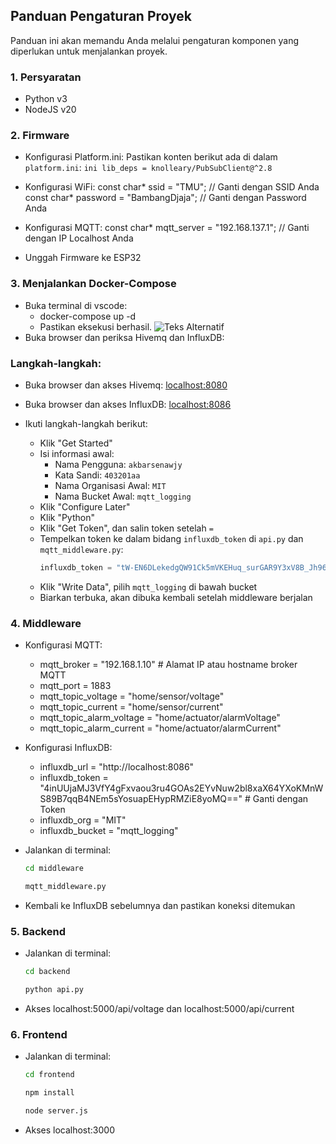 ## Panduan Pengaturan Proyek

Panduan ini akan memandu Anda melalui pengaturan komponen yang diperlukan untuk menjalankan proyek.

### 1. Persyaratan
- Python v3
- NodeJS v20

### 2. Firmware
- Konfigurasi Platform.ini:
Pastikan konten berikut ada di dalam `platform.ini`:
```ini lib_deps = knolleary/PubSubClient@^2.8```

- Konfigurasi WiFi:
    const char* ssid = "TMU"; // Ganti dengan SSID Anda
    const char* password = "BambangDjaja"; // Ganti dengan Password Anda
- Konfigurasi MQTT:
    const char* mqtt_server = "192.168.137.1"; // Ganti dengan IP Localhost Anda
- Unggah Firmware ke ESP32


### 3. Menjalankan Docker-Compose
- Buka terminal di vscode:
    - docker-compose up -d
    - Pastikan eksekusi berhasil.
![Teks Alternatif](https://github.com/akbarsenawjy26/MIT-FirmwareEngineer/blob/main/img/back1.png)
- Buka browser dan periksa Hivemq dan InfluxDB:

### Langkah-langkah:

- Buka browser dan akses Hivemq: [localhost:8080](http://localhost:8080)
- Buka browser dan akses InfluxDB: [localhost:8086](http://localhost:8086)
- Ikuti langkah-langkah berikut:

    - Klik "Get Started"
    - Isi informasi awal:
        - Nama Pengguna: `akbarsenawjy`
        - Kata Sandi: `403201aa`
        - Nama Organisasi Awal: `MIT`
        - Nama Bucket Awal: `mqtt_logging`
    - Klik "Configure Later"
    - Klik "Python"
    - Klik "Get Token", dan salin token setelah `=`
    - Tempelkan token ke dalam bidang `influxdb_token` di `api.py` dan `mqtt_middleware.py`:
      ```python
      influxdb_token = "tW-EN6DLekedgQW91Ck5mVKEHuq_surGAR9Y3xV8B_Jh965dsZbPP7Br5kzy30NlId2lyimA8KOFt8MYvqW_1w==" # Ganti dengan Token
      ```
    - Klik "Write Data", pilih `mqtt_logging` di bawah bucket
    - Biarkan terbuka, akan dibuka kembali setelah middleware berjalan


### 4. Middleware
- Konfigurasi MQTT:
    - mqtt_broker = "192.168.1.10"  # Alamat IP atau hostname broker MQTT
    - mqtt_port = 1883
    - mqtt_topic_voltage = "home/sensor/voltage"
    - mqtt_topic_current = "home/sensor/current"
    - mqtt_topic_alarm_voltage = "home/actuator/alarmVoltage"
    - mqtt_topic_alarm_current = "home/actuator/alarmCurrent"

- Konfigurasi InfluxDB:
    - influxdb_url = "http://localhost:8086"
    - influxdb_token = "4inUUjaMJ3VfY4gFxvaou3ru4GOAs2EYvNuw2bl8xaX64YXoKMnWS89B7qqB4NEm5sYosuapEHypRMZiE8yoMQ=="  # Ganti dengan Token
    - influxdb_org = "MIT"
    - influxdb_bucket = "mqtt_logging"

- Jalankan di terminal:
    ```bash
   cd middleware
    ```
    ```bash
   mqtt_middleware.py
   ```

- Kembali ke InfluxDB sebelumnya dan pastikan koneksi ditemukan

### 5. Backend
- Jalankan di terminal:
    ```bash
    cd backend
    ```
    ```bash
    python api.py
    ```

- Akses localhost:5000/api/voltage dan localhost:5000/api/current

### 6. Frontend
- Jalankan di terminal:
    ```bash
    cd frontend
    ```
    ```bash
    npm install
    ```
    ```bash
    node server.js
    ```
- Akses localhost:3000